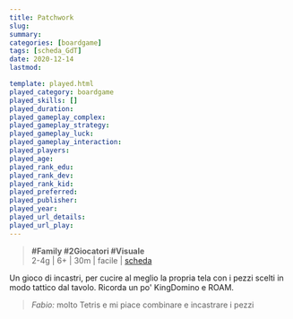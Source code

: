 ```yaml
---
title: Patchwork
slug: 
summary: 
categories: [boardgame]
tags: [scheda_GdT]
date: 2020-12-14
lastmod: 

template: played.html
played_category: boardgame
played_skills: []
played_duration: 
played_gameplay_complex: 
played_gameplay_strategy: 
played_gameplay_luck: 
played_gameplay_interaction: 
played_players: 
played_age: 
played_rank_edu: 
played_rank_dev: 
played_rank_kid: 
played_preferred: 
played_publisher: 
played_year: 
played_url_details: 
played_url_play: 
---
```


> **#Family #2Giocatori #Visuale**   
> 2-4g | 6+ | 30m | facile | [scheda](https://www.boardgamegeek.com/boardgame/163412/patchwork)  

Un gioco di incastri, per cucire al meglio la propria tela con i pezzi scelti in modo tattico dal tavolo.
Ricorda un po' KingDomino e ROAM.

> *Fabio:*
> molto Tetris e mi piace combinare e incastrare i pezzi


